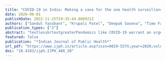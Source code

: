 ```yaml
---
title: "COVID-19 in India: Making a case for the one health surveillance system"
date: 2020-06-01
publishDate: 2022-11-25T19:35:44.866921Z
authors: ["Sandul Yasobant", "Krupali Patel", "Deepak Saxena", "Timo Falkenberg"]
publication_types: ["2"]
abstract: "textlessbrtextgreaterPandemics like COVID-19 warrant an urgent implementation of the one health surveillance (OHS) system to the focus on multisectoral, multidisciplinary, multi-institutional, and multispecialty coordination, in all aspects of the response to outbreaks that might involve humans, animals, and their environment. The Indian system so far has evolved in conducting surveillance and monitoring of parameters within the domain of human health, animal health, and the environment, but in silos. This commentary piece provides an opinion to boost the existing surveillance activities for early detection and ways to develop an integrated OHS to prevent future COVID-19 like pandemics in India. It also attempts to provide possible solutions at the interface of human–animal–environment, from the simpler to the complex system integration with the principles of one health.textlessbrtextgreater"
featured: false
publication: "*Indian Journal of Public Health*"
url_pdf: "https://www.ijph.in/article.asp?issn=0019-557X;year=2020;volume=64;issue=6;spage=135;epage=138;aulast=Yasobant;type=0"
doi: "10.4103/ijph.IJPH_488_20"
---
```


